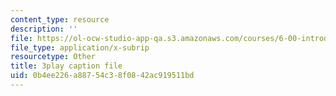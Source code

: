 ```yaml
---
content_type: resource
description: ''
file: https://ol-ocw-studio-app-qa.s3.amazonaws.com/courses/6-00-introduction-to-computer-science-and-programming-fall-2008/0b4ee226a88754c38f0842ac919511bd_X6ilT3uUOBo.vtt
file_type: application/x-subrip
resourcetype: Other
title: 3play caption file
uid: 0b4ee226-a887-54c3-8f08-42ac919511bd
---
```

